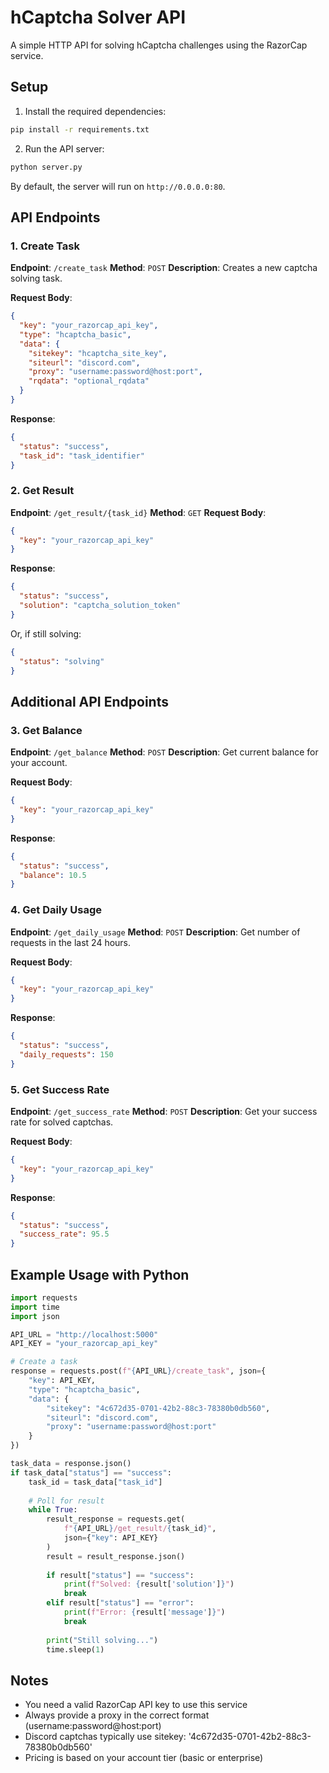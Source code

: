 # hCaptcha Solver API

A simple HTTP API for solving hCaptcha challenges using the RazorCap service.

## Setup

1. Install the required dependencies:
```bash
pip install -r requirements.txt
```

2. Run the API server:
```bash
python server.py
```

By default, the server will run on `http://0.0.0.0:80`.

## API Endpoints

### 1. Create Task

**Endpoint**: `/create_task`
**Method**: `POST`
**Description**: Creates a new captcha solving task.

**Request Body**:
```json
{
  "key": "your_razorcap_api_key",
  "type": "hcaptcha_basic",
  "data": {
    "sitekey": "hcaptcha_site_key",
    "siteurl": "discord.com",
    "proxy": "username:password@host:port",
    "rqdata": "optional_rqdata"
  }
}
```

**Response**:
```json
{
  "status": "success",
  "task_id": "task_identifier"
}
```

### 2. Get Result

**Endpoint**: `/get_result/{task_id}`
**Method**: `GET`
**Request Body**:
```json
{
  "key": "your_razorcap_api_key"
}
```

**Response**:
```json
{
  "status": "success",
  "solution": "captcha_solution_token"
}
```

Or, if still solving:
```json
{
  "status": "solving"
}
```

## Additional API Endpoints

### 3. Get Balance

**Endpoint**: `/get_balance`
**Method**: `POST`
**Description**: Get current balance for your account.

**Request Body**:
```json
{
  "key": "your_razorcap_api_key"
}
```

**Response**:
```json
{
  "status": "success",
  "balance": 10.5
}
```

### 4. Get Daily Usage

**Endpoint**: `/get_daily_usage`
**Method**: `POST`
**Description**: Get number of requests in the last 24 hours.

**Request Body**:
```json
{
  "key": "your_razorcap_api_key"
}
```

**Response**:
```json
{
  "status": "success",
  "daily_requests": 150
}
```

### 5. Get Success Rate

**Endpoint**: `/get_success_rate`
**Method**: `POST`
**Description**: Get your success rate for solved captchas.

**Request Body**:
```json
{
  "key": "your_razorcap_api_key"
}
```

**Response**:
```json
{
  "status": "success",
  "success_rate": 95.5
}
```

## Example Usage with Python

```python
import requests
import time
import json

API_URL = "http://localhost:5000"
API_KEY = "your_razorcap_api_key"

# Create a task
response = requests.post(f"{API_URL}/create_task", json={
    "key": API_KEY,
    "type": "hcaptcha_basic",
    "data": {
        "sitekey": "4c672d35-0701-42b2-88c3-78380b0db560",
        "siteurl": "discord.com",
        "proxy": "username:password@host:port"
    }
})

task_data = response.json()
if task_data["status"] == "success":
    task_id = task_data["task_id"]
    
    # Poll for result
    while True:
        result_response = requests.get(
            f"{API_URL}/get_result/{task_id}", 
            json={"key": API_KEY}
        )
        result = result_response.json()
        
        if result["status"] == "success":
            print(f"Solved: {result['solution']}")
            break
        elif result["status"] == "error":
            print(f"Error: {result['message']}")
            break
        
        print("Still solving...")
        time.sleep(1)
```

## Notes

- You need a valid RazorCap API key to use this service
- Always provide a proxy in the correct format (username:password@host:port)
- Discord captchas typically use sitekey: '4c672d35-0701-42b2-88c3-78380b0db560'
- Pricing is based on your account tier (basic or enterprise) 